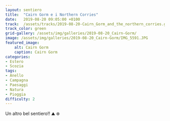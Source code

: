 ```yaml
---
layout: sentiero
title:  "Cairn Gorm e i Northern Corries"
date:   2019-08-20 09:05:00 +0100
track:  /assets/tracks/2019-08-20-Cairn_Gorm_and_the_northern_corries.gpx
track_color: green
grid-gallery: /assets/img/galleries/2019-08-20_Cairn-Gorm/
image: /assets/img/galleries/2019-08-20_Cairn-Gorm/IMG_5591.JPG
featured_image:
    alt: Cairn Gorm
    caption: Cairn Gorm
categories:
- Estero
- Scozia
tags:
- Anello
- Campagna
- Paesaggi
- Natura
- Pioggia
difficulty: 2
---
```


Un altro bel sentiero!! :mountain: :snowflake: